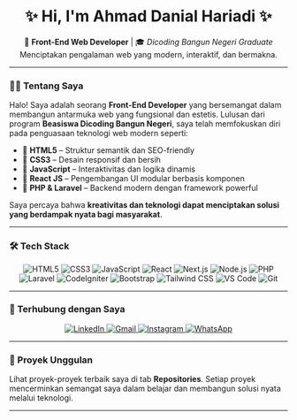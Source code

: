 <h1 align="center">✨ Hi, I'm Ahmad Danial Hariadi ✨</h1>
<p align="center">
  🚀 <strong>Front-End Web Developer</strong> | 🎓 <em>Dicoding Bangun Negeri Graduate</em><br>
  Menciptakan pengalaman web yang modern, interaktif, dan bermakna.
</p>

<hr>

### 🧑‍💻 Tentang Saya

Halo! Saya adalah seorang **Front-End Developer** yang bersemangat dalam membangun antarmuka web yang fungsional dan estetis. Lulusan dari program **Beasiswa Dicoding Bangun Negeri**, saya telah memfokuskan diri pada penguasaan teknologi web modern seperti:

- 🔹 **HTML5** – Struktur semantik dan SEO-friendly  
- 🔹 **CSS3** – Desain responsif dan bersih  
- 🔹 **JavaScript** – Interaktivitas dan logika dinamis  
- 🔹 **React JS** – Pengembangan UI modular berbasis komponen  
- 🔹 **PHP & Laravel** – Backend modern dengan framework powerful  

Saya percaya bahwa **kreativitas dan teknologi dapat menciptakan solusi yang berdampak nyata bagi masyarakat**.

<hr>

### 🛠️ Tech Stack

<p align="center">
  <img src="https://img.shields.io/badge/HTML5-E34F26?style=for-the-badge&logo=html5&logoColor=white" alt="HTML5"/>
  <img src="https://img.shields.io/badge/CSS3-1572B6?style=for-the-badge&logo=css3&logoColor=white" alt="CSS3"/>
  <img src="https://img.shields.io/badge/JavaScript-F7DF1E?style=for-the-badge&logo=javascript&logoColor=black" alt="JavaScript"/>
  <img src="https://img.shields.io/badge/React-20232A?style=for-the-badge&logo=react&logoColor=61DAFB" alt="React"/>
  <img src="https://img.shields.io/badge/Next.js-000000?style=for-the-badge&logo=next.js&logoColor=white" alt="Next.js"/>
  <img src="https://img.shields.io/badge/Node.js-339933?style=for-the-badge&logo=node.js&logoColor=white" alt="Node.js"/>
  <img src="https://img.shields.io/badge/PHP-777BB4?style=for-the-badge&logo=php&logoColor=white" alt="PHP"/>
  <img src="https://img.shields.io/badge/Laravel-F53F2C?style=for-the-badge&logo=laravel&logoColor=white" alt="Laravel"/>
  <img src="https://img.shields.io/badge/CodeIgniter-EF4223?style=for-the-badge&logo=codeigniter&logoColor=white" alt="CodeIgniter"/>
  <img src="https://img.shields.io/badge/Bootstrap-7952B3?style=for-the-badge&logo=bootstrap&logoColor=white" alt="Bootstrap"/>
  <img src="https://img.shields.io/badge/Tailwind_CSS-06B6D4?style=for-the-badge&logo=tailwind-css&logoColor=white" alt="Tailwind CSS"/>
  <img src="https://img.shields.io/badge/VS_Code-007ACC?style=for-the-badge&logo=visual-studio-code&logoColor=white" alt="VS Code"/>
  <img src="https://img.shields.io/badge/Git-F05032?style=for-the-badge&logo=git&logoColor=white" alt="Git"/>
</p>

<hr>

### 🔗 Terhubung dengan Saya

<p align="center">
  <a href="https://www.linkedin.com/in/ahmaddanialhariadi" target="_blank" rel="noopener noreferrer" aria-label="LinkedIn Ahmad Danial Hariadi">
    <img src="https://img.shields.io/badge/LinkedIn-0077B5?style=for-the-badge&logo=linkedin&logoColor=white" alt="LinkedIn"/>
  </a>
  <a href="mailto:ahmaddanihariadi@gmail.com" aria-label="Email Ahmad Danial Hariadi">
    <img src="https://img.shields.io/badge/Gmail-D14836?style=for-the-badge&logo=gmail&logoColor=white" alt="Gmail"/>
  </a>
  <a href="https:https://www.instagram.com/danilxyz__" target="_blank" rel="noopener noreferrer" aria-label="Instagram Ahmad Danial Hariadi">
    <img src="https://img.shields.io/badge/Instagram-E4405F?style=for-the-badge&logo=instagram&logoColor=white" alt="Instagram"/>
  </a>
  <a href="https://wa.me/6285961165739" target="_blank" rel="noopener noreferrer" aria-label="WhatsApp Ahmad Danial Hariadi">
    <img src="https://img.shields.io/badge/WhatsApp-25D366?style=for-the-badge&logo=whatsapp&logoColor=white" alt="WhatsApp"/>
  </a>
</p>

<hr>

### 🌟 Proyek Unggulan

Lihat proyek-proyek terbaik saya di tab **Repositories**. Setiap proyek mencerminkan semangat saya dalam belajar dan membangun solusi nyata melalui teknologi.

<hr>
